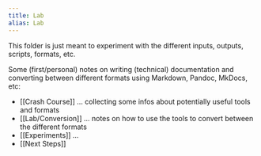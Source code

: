 ```yaml
---
title: Lab
alias: Lab
---
```



This folder is just meant to experiment with the different inputs, outputs, scripts, formats, etc.

Some (first/personal) notes on writing (technical) documentation and converting between different formats using Markdown, Pandoc, MkDocs, etc:

- [[Crash Course]] ... collecting some infos about potentially useful tools and formats
- [[Lab/Conversion]] ... notes on how to use the tools to convert between the different formats
- [[Experiments]] ...
- [[Next Steps]]

